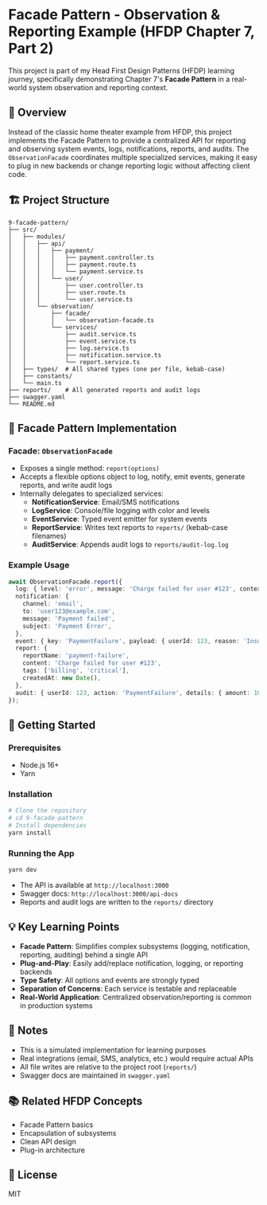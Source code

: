 # Facade Pattern - Observation & Reporting Example (HFDP Chapter 7, Part 2)

This project is part of my Head First Design Patterns (HFDP) learning journey, specifically demonstrating Chapter 7's **Facade Pattern** in a real-world system observation and reporting context.

## 🎯 Overview

Instead of the classic home theater example from HFDP, this project implements the Facade Pattern to provide a centralized API for reporting and observing system events, logs, notifications, reports, and audits. The `ObservationFacade` coordinates multiple specialized services, making it easy to plug in new backends or change reporting logic without affecting client code.

## 🏗️ Project Structure

```
9-facade-pattern/
├── src/
│   ├── modules/
│   │   ├── api/
│   │   │   ├── payment/
│   │   │   │   ├── payment.controller.ts
│   │   │   │   ├── payment.route.ts
│   │   │   │   └── payment.service.ts
│   │   │   └── user/
│   │   │       ├── user.controller.ts
│   │   │       ├── user.route.ts
│   │   │       └── user.service.ts
│   │   └── observation/
│   │       ├── facade/
│   │       │   └── observation-facade.ts
│   │       └── services/
│   │           ├── audit.service.ts
│   │           ├── event.service.ts
│   │           ├── log.service.ts
│   │           ├── notification.service.ts
│   │           └── report.service.ts
│   ├── types/  # All shared types (one per file, kebab-case)
│   ├── constants/
│   └── main.ts
├── reports/    # All generated reports and audit logs
├── swagger.yaml
└── README.md
```

## 🎨 Facade Pattern Implementation

### Facade: `ObservationFacade`

- Exposes a single method: `report(options)`
- Accepts a flexible options object to log, notify, emit events, generate reports, and write audit logs
- Internally delegates to specialized services:
  - **NotificationService**: Email/SMS notifications
  - **LogService**: Console/file logging with color and levels
  - **EventService**: Typed event emitter for system events
  - **ReportService**: Writes text reports to `reports/` (kebab-case filenames)
  - **AuditService**: Appends audit logs to `reports/audit-log.log`

### Example Usage

```typescript
await ObservationFacade.report({
  log: { level: 'error', message: 'Charge failed for user #123', context: 'BillingService' },
  notification: {
    channel: 'email',
    to: 'user123@example.com',
    message: 'Payment failed',
    subject: 'Payment Error',
  },
  event: { key: 'PaymentFailure', payload: { userId: 123, reason: 'Insufficient funds' } },
  report: {
    reportName: 'payment-failure',
    content: 'Charge failed for user #123',
    tags: ['billing', 'critical'],
    createdAt: new Date(),
  },
  audit: { userId: 123, action: 'PaymentFailure', details: { amount: 100 }, timestamp: new Date() },
});
```

## 🚀 Getting Started

### Prerequisites

- Node.js 16+
- Yarn

### Installation

```bash
# Clone the repository
# cd 9-facade-pattern
# Install dependencies
yarn install
```

### Running the App

```bash
yarn dev
```

- The API is available at `http://localhost:3000`
- Swagger docs: `http://localhost:3000/api-docs`
- Reports and audit logs are written to the `reports/` directory

## 💡 Key Learning Points

- **Facade Pattern**: Simplifies complex subsystems (logging, notification, reporting, auditing) behind a single API
- **Plug-and-Play**: Easily add/replace notification, logging, or reporting backends
- **Type Safety**: All options and events are strongly typed
- **Separation of Concerns**: Each service is testable and replaceable
- **Real-World Application**: Centralized observation/reporting is common in production systems

## 📝 Notes

- This is a simulated implementation for learning purposes
- Real integrations (email, SMS, analytics, etc.) would require actual APIs
- All file writes are relative to the project root (`reports/`)
- Swagger docs are maintained in `swagger.yaml`

## 📚 Related HFDP Concepts

- Facade Pattern basics
- Encapsulation of subsystems
- Clean API design
- Plug-in architecture

## 📄 License

MIT
